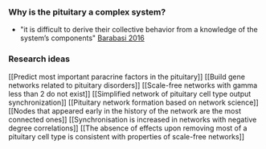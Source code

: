 ### Why is the pituitary a complex system?
- "it is difficult to derive their collective behavior from a knowledge of the system’s components" [Barabasi 2016](http://networksciencebook.com/)

### Research ideas
[[Predict most important paracrine factors in the pituitary]]
[[Build gene networks related to pituitary disorders]]
[[Scale-free networks with gamma less than 2 do not exist]]
[[Simplified network of pituitary cell type output synchronization]]
[[Pituitary network formation based on network science]]
[[Nodes that appeared early in the history of the network are the most connected ones]]
[[Synchronisation is increased in networks with negative degree correlations]]
[[The absence of effects upon removing most of a pituitary cell type is consistent with properties of scale-free networks]]